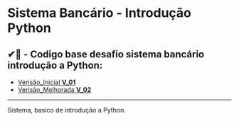 
# Sistema Bancário - Introdução Python

## ✔📕 - Codigo base desafio sistema bancário introdução a Python: 

- [Verisão_Inicial **V_01**](https://github.com/JotaJeronimo/Sinstema_Banco_DIO/blob/main/Sistema%20Bancario.py)
- [Verisão_Melhorada **V_02**](https://github.com/JotaJeronimo/Sinstema_Banco_DIO/blob/main/Sitema_Bancario_V2.py)
-------------------------------------------------------
Sistema, basico de introdução a Python.

